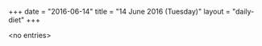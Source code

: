 +++
date = "2016-06-14"
title = "14 June 2016 (Tuesday)"
layout = "daily-diet"
+++


\<no entries\>
